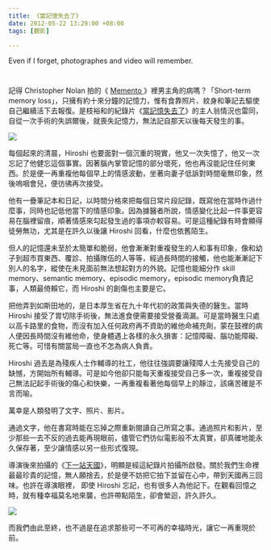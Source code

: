 ```yaml
---
title: 《當記憶失去了》
date: 2012-05-22 13:29:00 +08:00
tags: [觀影]

---
```


Even if I forget, photographes and video will remember.  

# 

  
記得 Christopher Nolan 拍的《 [Memento ](http://www.imdb.com/title/tt0209144/)》裡男主角的病嗎？「Short-term memory loss」，只擁有約十來分鐘的記憶力，惟有食靠照片、紋身和筆記去驅使自己繼續活下去報復。是枝裕和的紀錄片《[當記憶失去了](http://movie.douban.com/subject/1864562/)》的主人翁情況也雷同，自從一次手術的失誤爾後，就喪失記憶力，無法記自那天以後每天發生的事。  
  
[![](//2.bp.blogspot.com/-odoHhL_8QXk/T7sj8IyWlFI/AAAAAAAAA60/ZhGLTa0XpXg/s400/Untitled.png)](//2.bp.blogspot.com/-odoHhL%5F8QXk/T7sj8IyWlFI/AAAAAAAAA60/ZhGLTa0XpXg/s1600/Untitled.png)
  
  
每個起來的清晨，Hiroshi 也要面對一個沉重的現實，他又一次失憶了，他又一次忘記了他健忘這個事實。因著腦內掌管記憶的部分壞死，他也再沒能記住任何東西。於是便一再重複他每個早上的情感波動，坐著向妻子低訴對時間毫無印象，然後嗚咽會兒，便彷彿再次接受。  
  
他有一疊筆記本和日記，以時間分格來把每個日常片段記錄，既寫他在當時作過什麼事，同時也記低他當下的情感印象。因為據醫者所說，情感變化比起一件事更容易在腦裡留痕，順著情感來勾起發生過的事項亦較容易。可是這種紀錄有時會顯得徒勞無功，尤其是在許久以後讓 Hiroshi 回看，什麼也依舊陌生。  
  
但人的記憶還未至於太簡單和脆弱，他會漸漸對重複發生的人和事有印象，像和幼子到超市買東西、覆診、拍攝隊伍的人等等，經過長時間的接觸，他也能漸漸記下別人的名字，縱使在未見面前無法想起對方的外貌。記憶也能細分作 skill memory、semantic memory、episodic memory，episodic memory負責記事，人類最倚賴它，而 Hiroshi 的創傷也主要是它。  
  
把他弄到如斯田地的，是日本厚生省在九十年代初的政策與失德的醫生。當時 Hiroshi 接受了胃切除手術後，無法進食便需要接受營養滴漏。可是當時醫生只處以高卡路里的食物，而沒有加入任何政府再不資助的維他命補充劑，蒙在鼓裡的病人便因長時間沒有維他命，使身體遇上各樣的永久損害：記憶障礙、腦功能障礙、死亡等。可惜有關當局一直也不怎為病人負責。  
  
Hiroshi 過去是為殘疾人士作輔導的社工，他往往強調要讓殘障人士先接受自己的缺憾，方開始所有輔導。可是如今他卻只能每天重複接受自己多一次，重複接受自己無法記起手術後的傷心和快樂，一再重複看著他每個早上的靜泣，該痛苦確是不言而喻。  
  
萬幸是人類發明了文字、照片、影片。  
  
通過文字，他在書寫時能在忘掉之際重新閱讀自己所寫之事。通過照片和影片，至少那些一去不反的過去能再現眼前，儘管它們彷似電影般不太真實，卻真確地能永久保存著，至少讓情感以另一些形式復現。  
  
導演後來拍攝的《[下一站天國](http://movie.douban.com/subject/1294413/)》，明顯是經這紀錄片拍攝所啟發。關於我們生命裡最最珍貴的記憶，無人願捨去，於是便不妨把它拍下並留在心中，帶到天國再三回味。也許在導演眼裡， 即使 Hiroshi 忘記，也有很多人為他記下。在觀看回憶之時，就有種幸福莫名地來襲，也許帶點陌生，卻會縈迴，許久許久。  
  
[![](//2.bp.blogspot.com/-DA2AFrz3njk/S6drgOpGZ_I/AAAAAAAAAG4/puFqvPOdwXs/s400/after_life.png)](//2.bp.blogspot.com/-DA2AFrz3njk/S6drgOpGZ%5FI/AAAAAAAAAG4/puFqvPOdwXs/s1600/after%5Flife.png)
  
  
而我們由此至終，也不過是在追求那些可一不可再的幸福時光，讓它一再重現於前。
